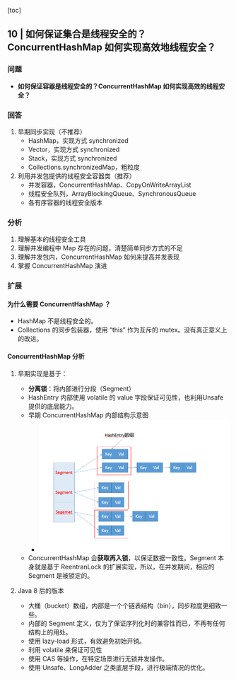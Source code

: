 [toc]

## 10 | 如何保证集合是线程安全的？ConcurrentHashMap 如何实现高效地线程安全？

### 问题

-   **如何保证容器是线程安全的？ConcurrentHashMap 如何实现高效的线程安全？**

### 回答

1.  早期同步实现（不推荐）
    -   HashMap，实现方式 synchronized
    -   Vector，实现方式 synchronized
    -   Stack，实现方式 synchronized
    -   Collections.synchronizedMap，粗粒度
2.  利用并发包提供的线程安全容器类（推荐）
    -   并发容器，ConcurrentHashMap、CopyOnWriteArrayList
    -   线程安全队列，ArrayBlockingQueue、SynchronousQueue
    -   各有序容器的线程安全版本

### 分析

1.  理解基本的线程安全工具
2.  理解并发编程中 Map 存在的问题，清楚简单同步方式的不足
3.  理解并发包内，ConcurrentHashMap 如何来提高并发表现
4.  掌握 ConcurrentHashMap 演进

### 扩展

#### 为什么需要 ConcurrentHashMap ？

-   HashMap 不是线程安全的。
-   Collections 的同步包装器，使用 “this” 作为互斥的 mutex。没有真正意义上的改进。

#### ConcurrentHashMap 分析

1.  早期实现是基于：
    -   **分离锁**：将内部进行分段（Segment）
    -   HashEntry 内部使用 volatile 的 value 字段保证可见性，也利用Unsafe 提供的底层能力。
    -   早期 ConcurrentHashMap 内部结构示意图
        -   ![img](imgs/d45bcf9a34da2ef1ef335532b0198bd9.png)
    -   ConcurrentHashMap 会**获取再入锁**，以保证数据一致性。Segment 本身就是基于 ReentranLock 的扩展实现，所以，在并发期间，相应的 Segment 是被锁定的。

2.  Java 8 后的版本
    -   大桶（bucket）数组，内部是一个个链表结构（bin），同步粒度更细致一些。
    -   内部的 Segment 定义，仅为了保证序列化时的兼容性而已，不再有任何结构上的用处。
    -   使用 lazy-load 形式，有效避免初始开销。
    -   利用 volatile 来保证可见性
    -   使用 CAS 等操作，在特定场景进行无锁并发操作。
    -   使用 Unsafe、LongAdder 之类底层手段，进行极端情况的优化。

